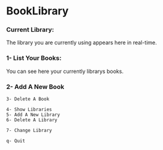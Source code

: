 ﻿# BookLibrary

### Current Library:
The library you are currently using appears here in real-time.
    
### 1- List Your Books:
You can see here your currently librarys books.
    
### 2- Add A New Book
    3- Delete A Book
    
    4- Show Libraries
    5- Add A New Library
    6- Delete A Library

    7- Change Library

    q- Quit

 
